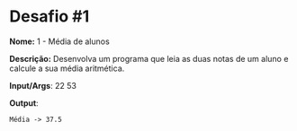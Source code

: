 # Desafio #1	

**Nome:** 1 - Média de alunos	

**Descrição:** Desenvolva um programa que leia as duas notas de um aluno e calcule a sua média aritmética.	

**Input/Args**: 22 53	

**Output**: 	

```	
Média -> 37.5	
```